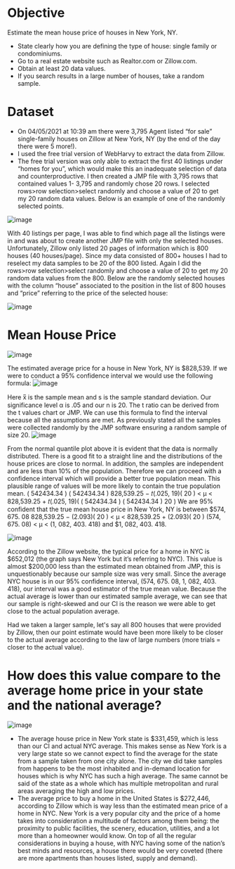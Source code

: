 # Objective 
Estimate the mean house price of houses in New York, NY. 
- State clearly how you are defining the type of house: single family or condominiums.
- Go to a real estate website such as Realtor.com or Zillow.com.
- Obtain at least 20 data values.
- If you search results in a large number of houses, take a random sample.

# Dataset
- On 04/05/2021 at 10:39 am there were 3,795 Agent listed “for sale” single-family houses on Zillow at New York, NY (by the end of the day there were 5 more!).
- I used the free trial version of WebHarvy to extract the data from Zillow.
- The free trial version was only able to extract the first 40 listings under “homes for you”, which would make this an inadequate selection of data and counterproductive. I then created a JMP file with 3,795 rows that contained values 1- 3,795 and randomly chose 20 rows. I selected rows>row selection>select randomly and choose a value of 20 to get my 20 random data values. Below is an example of one of the randomly selected points.
  
![image](https://github.com/4nuG/Statistical-Analysis/blob/main/One%20Sample%20Inference%20for%20the%20Mean/Screenshot%202024-01-31%20at%204.29.28%20PM.png)

With 40 listings per page, I was able to find which page all the listings were in and was about to create another JMP file with only the selected houses. Unfortunately, Zillow only listed 20 pages of information which is 800 houses (40 houses/page). Since my data consisted of 800+ houses I had to reselect my data samples to be 20 of the 800 listed. Again I did the rows>row selection>select randomly and choose a value of 20 to get my 20 random data values from the 800. Below are the randomly selected houses with the column “house” associated to the position in the list of 800 houses and “price” referring to the price of the selected house:

![image](https://github.com/4nuG/Statistical-Analysis/blob/main/One%20Sample%20Inference%20for%20the%20Mean/Screenshot%202024-01-31%20at%204.31.26%20PM.png)

# Mean House Price
![image](https://github.com/4nuG/Statistical-Analysis/blob/main/One%20Sample%20Inference%20for%20the%20Mean/Screenshot%202024-01-31%20at%204.34.07%20PM.png)

The estimated average price for a house in New York, NY is $828,539. If we were to conduct a 95% confidence interval we would use the following formula:
![image](https://github.com/4nuG/Statistical-Analysis/blob/main/One%20Sample%20Inference%20for%20the%20Mean/Screenshot%202024-01-31%20at%204.35.57%20PM.png)

Here x̅ is the sample mean and s is the sample standard deviation. Our significance level α is .05 and our n is 20. The t ratio can be derived from the t values chart or JMP. We can use this formula to find the interval because all the assumptions are met. As previously stated all the samples were collected randomly by the JMP software ensuring a random sample of size 20.
![image](https://github.com/4nuG/Statistical-Analysis/blob/main/One%20Sample%20Inference%20for%20the%20Mean/Screenshot%202024-01-31%20at%204.38.16%20PM.png)

From the normal quantile plot above it is evident that the data is normally distributed. There is a good fit to a straight line and the distributions of the house prices are close to normal. In addition, the samples are independent and are less than 10% of the population. Therefore we can proceed with a confidence interval which will provide a better true population mean. This plausible range of values will be more likely to contain the true population mean.
( 542434.34 ) ( 542434.34 )
828,539.25 − 𝑡(.025, 19)( 20 ) < μ < 828,539.25 + 𝑡(.025, 19)(
( 542434.34 ) ( 542434.34 )
20 ) We are 95% confident that the true mean house price in New York, NY is between $574, 675. 08
828,539.25 − (2.093)( 20 ) < μ < 828,539.25 + (2.093)( 20 ) (574, 675. 08) < μ < (1, 082, 403. 418)
and $1, 082, 403. 418.

![image](https://github.com/4nuG/Statistical-Analysis/blob/main/One%20Sample%20Inference%20for%20the%20Mean/Screenshot%202024-01-31%20at%204.42.31%20PM.png)

According to the Zillow website, the typical price for a home in NYC is $652,012 (the graph says New York but it’s referring to NYC). This value is almost $200,000 less than the estimated mean obtained from JMP, this is unquestionably because our sample size was very small. Since the average NYC house is in our 95% confidence interval, (574, 675. 08, 1, 082, 403. 418), our interval was a good estimator of the true mean value. Because the actual average is lower than our estimated sample average, we can see that our sample is right-skewed and our CI is the reason we were able to get close to the actual population average.

Had we taken a larger sample, let's say all 800 houses that were provided by Zillow, then our point estimate would have been more likely to be closer to the actual average according to the law of large numbers (more trials = closer to the actual value).

# How does this value compare to the average home price in your state and the national average?
![image](https://github.com/4nuG/Statistical-Analysis/blob/main/One%20Sample%20Inference%20for%20the%20Mean/Screenshot%202024-01-31%20at%204.45.03%20PM.png)
- The average house price in New York state is $331,459, which is less than our CI and actual NYC average. This makes sense as New York is a very large state so we cannot expect to find the average for the state from a sample taken from one city alone. The city we did take samples from happens to be the most inhabited and in-demand location for houses which is why NYC has such a high average. The same cannot be said of the state as a whole which has multiple metropolitan and rural areas averaging the high and low prices.
- The average price to buy a home in the United States is $272,446, according to Zillow which is way less than the estimated mean price of a home in NYC. New York is a very popular city and the price of a home takes into consideration a multitude of factors among them being: the proximity to public facilities, the scenery, education, utilities, and a lot more than a homeowner would know. On top of all the regular considerations in buying a house, with NYC having some of the nation’s best minds and resources, a house there would be very coveted (there are more apartments than houses listed, supply and demand).
